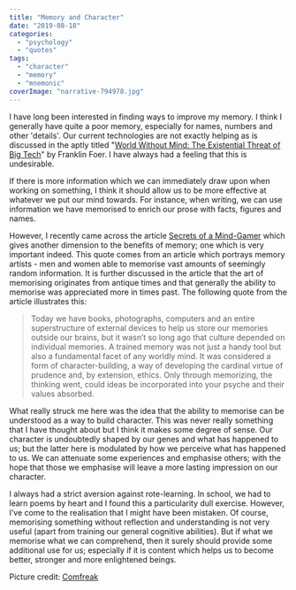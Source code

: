 ```yaml
---
title: "Memory and Character"
date: "2019-08-18"
categories: 
  - "psychology"
  - "quotes"
tags: 
  - "character"
  - "memory"
  - "mnemonic"
coverImage: "narrative-794978.jpg"
---
```


I have long been interested in finding ways to improve my memory. I think I generally have quite a poor memory, especially for names, numbers and other 'details'. Our current technologies are not exactly helping as is discussed in the aptly titled "[World Without Mind: The Existential Threat of Big Tech](https://www.nytimes.com/2017/10/02/books/review/world-without-mind-franklin-foer.html)" by Franklin Foer. I have always had a feeling that this is undesirable.

If there is more information which we can immediately draw upon when working on something, I think it should allow us to be more effective at whatever we put our mind towards. For instance, when writing, we can use information we have memorised to enrich our prose with facts, figures and names.

However, I recently came across the article [Secrets of a Mind-Gamer](http://www.nytimes.com/interactive/2011/02/20/magazine/mind-secrets.html) which gives another dimension to the benefits of memory; one which is very important indeed. This quote comes from an article which portrays memory artists - men and women able to memorise vast amounts of seemingly random information. It is further discussed in the article that the art of memorising originates from antique times and that generally the ability to memorise was appreciated more in times past. The following quote from the article illustrates this:

> Today we have books, photographs, computers and an entire superstructure of external devices to help us store our memories outside our brains, but it wasn’t so long ago that culture depended on individual memories. A trained memory was not just a handy tool but also a fundamental facet of any worldly mind. It was considered a form of character-building, a way of developing the cardinal virtue of prudence and, by extension, ethics. Only through memorizing, the thinking went, could ideas be incorporated into your psyche and their values absorbed.

What really struck me here was the idea that the ability to memorise can be understood as a way to build character. This was never really something that I have thought about but I think it makes some degree of sense. Our character is undoubtedly shaped by our genes and what has happened to us; but the latter here is modulated by how we perceive what has happened to us. We can attenuate some experiences and emphasise others; with the hope that those we emphasise will leave a more lasting impression on our character.

I always had a strict aversion against rote-learning. In school, we had to learn poems by heart and I found this a particularity dull exercise. However, I’ve come to the realisation that I might have been mistaken. Of course, memorising something without reflection and understanding is not very useful (apart from training our general cognitive abilities). But if what we memorise what we can comprehend, then it surely should provide some additional use for us; especially if it is content which helps us to become better, stronger and more enlightened beings.

Picture credit: [Comfreak](https://pixabay.com/users/Comfreak-51581/)
